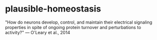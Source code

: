 # plausible-homeostasis
"How do neurons develop, control, and maintain their electrical signaling properties in spite of ongoing protein turnover and perturbations to activity?" — O'Leary et al., 2014
